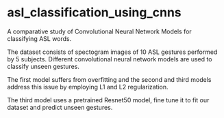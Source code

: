 # asl_classification_using_cnns
A comparative study of Convolutional Neural Network Models for classifying ASL words.

The dataset consists of spectogram images of 10 ASL gestures performed by 5 subjects. Different convolutional neural network models are used to classify unseen gestures. 

The first model suffers from overfitting and the second and third models address this issue by employing L1 and L2 regularization. 

The third model uses a pretrained Resnet50 model, fine tune it to fit our dataset and predict unseen gestures. 
